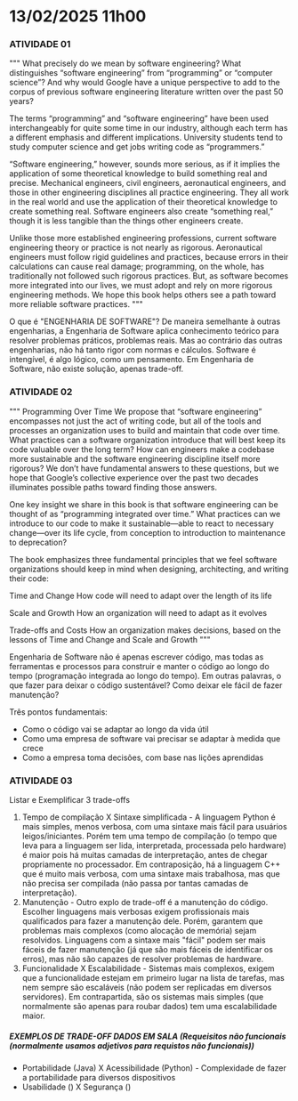 # 13/02/2025 11h00

### ATIVIDADE 01
"""
What precisely do we mean by software engineering? What distinguishes “software engineering” from “programming” or “computer science”? And why would Google have a unique perspective to add to the corpus of previous software engineering literature written over the past 50 years?
 
The terms “programming” and “software engineering” have been used interchangeably for quite some time in our industry, although each term has a different emphasis and different implications. University students tend to study computer science and get jobs writing code as “programmers.”
 
“Software engineering,” however, sounds more serious, as if it implies the application of some theoretical knowledge to build something real and precise. Mechanical engineers, civil engineers, aeronautical engineers, and those in other engineering disciplines all practice engineering. They all work in the real world and use the application of their theoretical knowledge to create something real. Software engineers also create “something real,” though it is less tangible than the things other engineers create.
 
Unlike those more established engineering professions, current software engineering theory or practice is not nearly as rigorous. Aeronautical engineers must follow rigid guidelines and practices, because errors in their calculations can cause real damage; programming, on the whole, has traditionally not followed such rigorous practices. But, as software becomes more integrated into our lives, we must adopt and rely on more rigorous engineering methods. We hope this book helps others see a path toward more reliable software practices.
"""


O que é "ENGENHARIA DE SOFTWARE"?
De maneira semelhante à outras engenharias, a Engenharia de Software aplica conhecimento teórico para resolver problemas práticos, problemas reais. Mas ao contrário das outras engenharias, não há tanto rigor com normas e cálculos. Software é intengível, é algo lógico, como um pensamento. Em Engenharia de Software, não existe solução, apenas trade-off. 


### ATIVIDADE 02
"""
Programming Over Time
We propose that “software engineering” encompasses not just the act of writing code, but all of the tools and processes an organization uses to build and maintain that code over time. What practices can a software organization introduce that will best keep its code valuable over the long term? How can engineers make a codebase more sustainable and the software engineering discipline itself more rigorous? We don’t have fundamental answers to these questions, but we hope that Google’s collective experience over the past two decades illuminates possible paths toward finding those answers.
 
One key insight we share in this book is that software engineering can be thought of as “programming integrated over time.” What practices can we introduce to our code to make it sustainable—able to react to necessary change—over its life cycle, from conception to introduction to maintenance to deprecation?
 
The book emphasizes three fundamental principles that we feel software organizations should keep in mind when designing, architecting, and writing their code:
 
Time and Change
How code will need to adapt over the length of its life
 
Scale and Growth
How an organization will need to adapt as it evolves
 
Trade-offs and Costs
How an organization makes decisions, based on the lessons of Time and Change and Scale and Growth
"""

Engenharia de Software não é apenas escrever código, mas todas as ferramentas e processos para construir e manter o código ao longo do tempo (programação integrada ao longo do tempo). Em outras palavras, o que fazer para deixar o código sustentável? Como deixar ele fácil de fazer manutenção?

Três pontos fundamentais:
* Como o código vai se adaptar ao longo da vida útil
* Como uma empresa de software vai precisar se adaptar à medida que crece
* Como a empresa toma decisões, com base nas lições aprendidas

### ATIVIDADE 03
Listar e Exemplificar 3 trade-offs
1) Tempo de compilação X Sintaxe simplificada - A linguagem Python é mais simples, menos verbosa, com uma sintaxe mais fácil para usuários leigos/iniciantes. Porém tem uma tempo de compilação (o tempo que leva para a linguagem ser lida, interpretada, processada pelo hardware) é maior pois há muitas camadas de interpretação, antes de chegar propriamente no processador. Em contraposição, há a linguagem C++ que é muito mais verbosa, com uma sintaxe mais trabalhosa, mas que não precisa ser compilada (não passa por tantas camadas de interpretação).
2) Manutenção - Outro explo de trade-off é a manutenção do código. Escolher linguagens mais verbosas exigem profissionais mais qualificados para fazer a manutenção dele. Porém, garantem que problemas mais complexos (como alocação de memória) sejam resolvidos. Linguagens com a sintaxe mais "fácil" podem ser mais fáceis de fazer manutenção (já que são mais fáceis de identificar os erros), mas não são capazes de resolver problemas de hardware.
3) Funcionalidade X Escalabilidade - Sistemas mais complexos, exigem que a funcionalidade estejam em primeiro lugar na lista de tarefas, mas nem sempre são escaláveis (não podem ser replicadas em diversos servidores). Em contrapartida, são os sistemas mais simples (que normalmente são apenas para roubar dados) tem uma escalabilidade maior.


##### EXEMPLOS DE TRADE-OFF DADOS EM SALA (Requeisitos não funcionais (normalmente usamos adjetivos para requistos não funcionais))
* Portabilidade (Java) X Acessibilidade (Python) - Complexidade de fazer a portabilidade para diversos dispositivos 
* Usabilidade () X Segurança ()
